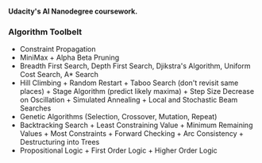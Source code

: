 #### Udacity's AI Nanodegree coursework.

### Algorithm Toolbelt

* Constraint Propagation
* MiniMax + Alpha Beta Pruning
* Breadth First Search, Depth First Search, Djikstra's Algorithm, Uniform Cost Search, A\* Search
* Hill Climbing + Random Restart + Taboo Search (don't revisit same places) + Stage Algorithm (predict likely maxima) + Step Size Decrease on Oscillation + Simulated Annealing + Local and Stochastic Beam Searches
* Genetic Algorithms (Selection, Crossover, Mutation, Repeat)
* Backtracking Search + Least Constraining Value + Minimum Remaining Values + Most Constraints + Forward Checking + Arc Consistency + Destructuring into Trees
* Propositional Logic + First Order Logic + Higher Order Logic
